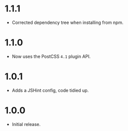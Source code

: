 # 1.1.1

* Corrected dependency tree when installing from npm.

# 1.1.0

* Now uses the PostCSS `4.1` plugin API.

# 1.0.1

* Adds a JSHint config, code tidied up.

# 1.0.0

* Initial release.
